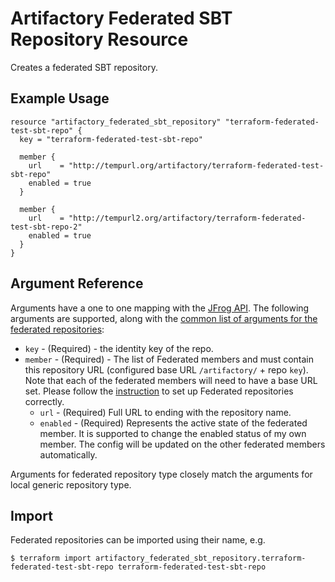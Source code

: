 # Artifactory Federated SBT Repository Resource

Creates a federated SBT repository.

## Example Usage

```hcl
resource "artifactory_federated_sbt_repository" "terraform-federated-test-sbt-repo" {
  key = "terraform-federated-test-sbt-repo"

  member {
    url    = "http://tempurl.org/artifactory/terraform-federated-test-sbt-repo"
    enabled = true
  }

  member {
    url    = "http://tempurl2.org/artifactory/terraform-federated-test-sbt-repo-2"
    enabled = true
  }
}
```

## Argument Reference

Arguments have a one to one mapping with the [JFrog API](https://www.jfrog.com/confluence/display/JFROG/Repository+Configuration+JSON#RepositoryConfigurationJSON-FederatedRepository). 
The following arguments are supported, along with the [common list of arguments for the federated repositories](local.md):

* `key` - (Required) - the identity key of the repo.
* `member` - (Required) - The list of Federated members and must contain this repository URL (configured base URL
  `/artifactory/` + repo `key`). Note that each of the federated members will need to have a base URL set.
  Please follow the [instruction](https://www.jfrog.com/confluence/display/JFROG/Working+with+Federated+Repositories#WorkingwithFederatedRepositories-SettingUpaFederatedRepository)
  to set up Federated repositories correctly.
  * `url` - (Required) Full URL to ending with the repository name.
  * `enabled` - (Required) Represents the active state of the federated member. It is supported to change the enabled
    status of my own member. The config will be updated on the other federated members automatically.

Arguments for federated repository type closely match the arguments for local generic repository type.

## Import

Federated repositories can be imported using their name, e.g.
```
$ terraform import artifactory_federated_sbt_repository.terraform-federated-test-sbt-repo terraform-federated-test-sbt-repo
```